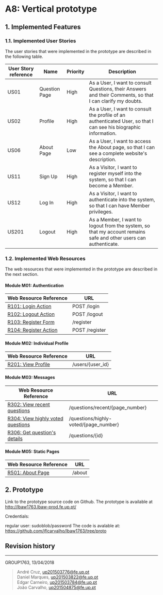 # A8: Vertical prototype
 
## 1. Implemented Features
 
### 1.1. Implemented User Stories
 
The user stories that were implemented in the prototype are described in the following table.
 
| User Story reference | Name                   | Priority                   | Description                   |
| -------------------- | ---------------------- | -------------------------- | ----------------------------- |
| US01 | Question Page | High | As a User, I want to consult Questions, their Answers and their Comments, so that I can clarify my doubts. |
| US02 | Profile | High | As a User, I want to consult the profile of an authenticated User, so that I can see his biographic information. |
| US06 | About Page | Low | As a User, I want to access the About page, so that I can see a complete website's description. |
| US11 | Sign Up | High | As a Visitor, I want to register myself into the system, so that I can become a Member. |
| US12 | Log In | High | As a Visitor, I want to authenticate into the system, so that I can have Member privileges. |
| US201 | Logout | High | As a Member, I want to logout from the system, so that my account remains safe and other users can authenticate. |

 
### 1.2. Implemented Web Resources
The web resources that were implemented in the prototype are described in the next section.

#### Module M01: Authentication
 
| Web Resource Reference | URL                            |
| ---------------------- | ------------------------------ |
| [R101: Login Action](lbaw1763_a7.md#r101-login-action) | POST /login |
| [R102: Logout Action](lbaw1763_a7.md#r102-logout-action) | POST /logout |
| [R103: Register Form](lbaw1763_a7.md#r103-register-form) | /register |
| [R104: Register Action](lbaw1763_a7.md#r104-register-action)  | POST /register |

#### Module M02: Individual Profile

| Web Resource Reference | URL                            |
| ---------------------- | ------------------------------ |
| [R201: View Profile](lbaw1763_a7.md#r201-view-profile) | /users/{user_id} | 

#### Module M03: Messages
 
| Web Resource Reference | URL                            |
| ---------------------- | ------------------------------ |
| [R302: View recent questions](lbaw1763_a7.md#r302-get-recent-questions) | /questions/recent/{page_number} |
| [R304: View highly voted questions](lbaw1763_a7.md#r304-get-highly-voted-questions) |  /questions/highly-voted/{page_number} |
| [R306: Get question's details](lbaw1763_a7.md#r306-get-questions-details) | /questions/{id} |

#### Module M05: Static Pages
 
| Web Resource Reference | URL                            |
| ---------------------- | ------------------------------ |
| [R501: About Page](lbaw1763_a7.md#r501-about-page) | /about |

## 2. Prototype
 
Link to the prototype source code on Github.
The prototype is available at http://lbaw1763.lbaw-prod.fe.up.pt/

Credentials:

regular user: sudoblob/password
The code is avalable at: https://github.com/jflcarvalho/lbaw1763/tree/proto
 

## Revision history

***

GROUP1763, 13/04/2018

> André Cruz, up201503776@fe.up.pt  
> Daniel Marques, up201503822@fe.up.pt  
> Edgar Carneiro, up201503784@fe.up.pt  
> João Carvalho, up201504875@fe.up.pt  

